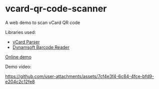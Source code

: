 # vcard-qr-code-scanner

A web demo to scan vCard QR code

Libraries used:

* [vCard Parser](https://github.com/Heymdall/vcard)
* [Dynamsoft Barcode Reader](https://www.dynamsoft.com/barcode-reader/overview/)

[Online demo](https://tony-xlh.github.io/vcard-qr-code-scanner/)

Demo video:



https://github.com/user-attachments/assets/7cf4e3f4-6c84-4fce-bfd9-e204c2c12fe8


